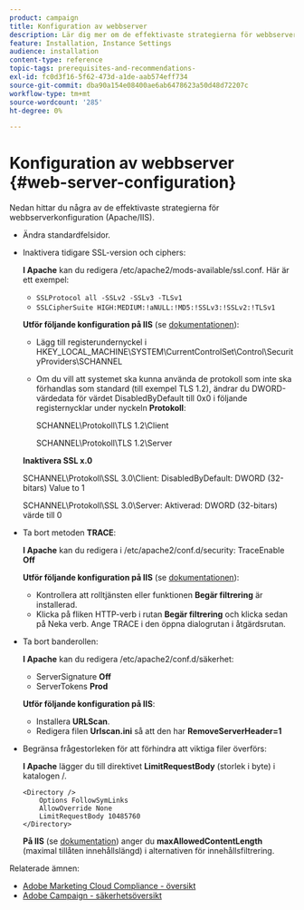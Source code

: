 ```yaml
---
product: campaign
title: Konfiguration av webbserver
description: Lär dig mer om de effektivaste strategierna för webbserverkonfiguration
feature: Installation, Instance Settings
audience: installation
content-type: reference
topic-tags: prerequisites-and-recommendations-
exl-id: fc0d3f16-5f62-473d-a1de-aab574eff734
source-git-commit: dba90a154e08400ae6ab6478623a50d48d72207c
workflow-type: tm+mt
source-wordcount: '285'
ht-degree: 0%

---
```


# Konfiguration av webbserver {#web-server-configuration}



Nedan hittar du några av de effektivaste strategierna för webbserverkonfiguration (Apache/IIS).

* Ändra standardfelsidor.

* Inaktivera tidigare SSL-version och ciphers:

  **I Apache** kan du redigera /etc/apache2/mods-available/ssl.conf. Här är ett exempel:

   * `SSLProtocol all -SSLv2 -SSLv3 -TLSv1`
   * `SSLCipherSuite HIGH:MEDIUM:!aNULL:!MD5:!SSLv3:!SSLv2:!TLSv1`

  **Utför följande konfiguration på IIS** (se [dokumentationen](https://support.microsoft.com/en-us/kb/245030)):

   * Lägg till registerundernyckel i HKEY_LOCAL_MACHINE\SYSTEM\CurrentControlSet\Control\SecurityProviders\SCHANNEL
   * Om du vill att systemet ska kunna använda de protokoll som inte ska förhandlas som standard (till exempel TLS 1.2), ändrar du DWORD-värdedata för värdet DisabledByDefault till 0x0 i följande registernycklar under nyckeln **Protokoll**:

     SCHANNEL\Protokoll\TLS 1.2\Client

     SCHANNEL\Protokoll\TLS 1.2\Server

  **Inaktivera SSL x.0**

  SCHANNEL\Protokoll\SSL 3.0\Client: DisabledByDefault: DWORD (32-bitars) Value to 1

  SCHANNEL\Protokoll\SSL 3.0\Server: Aktiverad: DWORD (32-bitars) värde till 0

* Ta bort metoden **TRACE**:

  **I Apache** kan du redigera i /etc/apache2/conf.d/security: TraceEnable **Off**

  **Utför följande konfiguration på IIS** (se [dokumentationen](https://www.iis.net/configreference/system.webserver/security/requestfiltering/verbs)):

   * Kontrollera att rolltjänsten eller funktionen **Begär filtrering** är installerad.
   * Klicka på fliken HTTP-verb i rutan **Begär filtrering** och klicka sedan på Neka verb. Ange TRACE i den öppna dialogrutan i åtgärdsrutan.

* Ta bort banderollen:

  **I Apache** kan du redigera /etc/apache2/conf.d/säkerhet:

   * ServerSignature **Off**
   * ServerTokens **Prod**

  **Utför följande konfiguration på IIS**:

   * Installera **URLScan**.
   * Redigera filen **Urlscan.ini** så att den har **RemoveServerHeader=1**

* Begränsa frågestorleken för att förhindra att viktiga filer överförs:

  **I Apache** lägger du till direktivet **LimitRequestBody** (storlek i byte) i katalogen /.

  ```
  <Directory />
      Options FollowSymLinks
      AllowOverride None
      LimitRequestBody 10485760
  </Directory>
  ```

  **På IIS** (se [dokumentation](https://www.iis.net/configreference/system.webserver/security/requestfiltering/requestlimits)) anger du **maxAllowedContentLength** (maximal tillåten innehållslängd) i alternativen för innehållsfiltrering.

Relaterade ämnen:

* [Adobe Marketing Cloud Compliance - översikt](https://experienceleague.adobe.com/sv/docs/experience-platform/landing/governance-privacy-security/overview#privacy)
* [Adobe Campaign - säkerhetsöversikt](https://experienceleague.adobe.com/sv/docs/experience-platform/landing/governance-privacy-security/overview#security)
